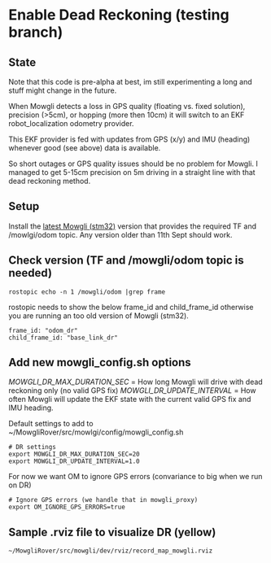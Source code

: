# Enable Dead Reckoning (testing branch)

## State

Note that this code is pre-alpha at best, im still experimenting a long and stuff might change in the future.

When Mowgli detects a loss in GPS quality (floating vs. fixed solution), precision (>5cm), or hopping (more then 10cm) it will switch to an EKF robot_localization odometry provider.

This EKF provider is fed with updates from GPS (x/y) and IMU (heading) whenever good (see above) data is available.

So short outages or GPS quality issues should be no problem for Mowgli. I managed to get 5-15cm precision on 5m driving in a straight line with that dead reckoning method.

## Setup

Install the [latest Mowgli (stm32)](https://github.com/cloudn1ne/Mowgli) version that provides the required TF and /mowlgi/odom topic.
Any version older than 11th Sept should work.

## Check version (TF and /mowgli/odom topic is needed)

```
rostopic echo -n 1 /mowgli/odom |grep frame
```

rostopic needs to show the below frame_id and child_frame_id otherwise you are running an too old version of Mowgli (stm32).

```
frame_id: "odom_dr"
child_frame_id: "base_link_dr"
```

## Add new mowgli_config.sh options

*MOWGLI_DR_MAX_DURATION_SEC* = How long Mowgli will drive with dead reckoning only (no valid GPS fix)
*MOWGLI_DR_UPDATE_INTERVAL* = How often Mowgli will update the EKF state with the current valid GPS fix and IMU heading.

Default settings to add to ~/MowgliRover/src/mowlgi/config/mowgli_config.sh

```
# DR settings
export MOWGLI_DR_MAX_DURATION_SEC=20
export MOWGLI_DR_UPDATE_INTERVAL=1.0
```

For now we want OM to ignore GPS errors (convariance to big when we run on DR)

```
# Ignore GPS errors (we handle that in mowgli_proxy)
export OM_IGNORE_GPS_ERRORS=true
```

## Sample .rviz file to visualize DR (yellow)

```
~/MowgliRover/src/mowgli/dev/rviz/record_map_mowgli.rviz
```


